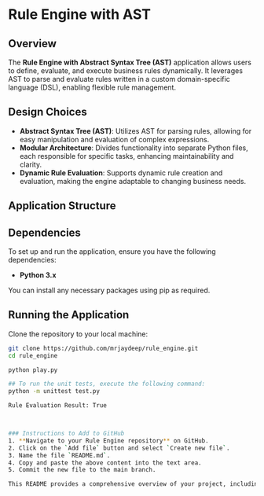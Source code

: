 
# Rule Engine with AST

## Overview
The **Rule Engine with Abstract Syntax Tree (AST)** application allows users to define, evaluate, and execute business rules dynamically. It leverages AST to parse and evaluate rules written in a custom domain-specific language (DSL), enabling flexible rule management.

## Design Choices
- **Abstract Syntax Tree (AST)**: Utilizes AST for parsing rules, allowing for easy manipulation and evaluation of complex expressions.
- **Modular Architecture**: Divides functionality into separate Python files, each responsible for specific tasks, enhancing maintainability and clarity.
- **Dynamic Rule Evaluation**: Supports dynamic rule creation and evaluation, making the engine adaptable to changing business needs.

## Application Structure



## Dependencies
To set up and run the application, ensure you have the following dependencies:
- **Python 3.x**

You can install any necessary packages using pip as required.

## Running the Application
Clone the repository to your local machine:
```bash
git clone https://github.com/mrjaydeep/rule_engine.git
cd rule_engine

python play.py

## To run the unit tests, execute the following command:
python -m unittest test.py

Rule Evaluation Result: True



### Instructions to Add to GitHub
1. **Navigate to your Rule Engine repository** on GitHub.
2. Click on the `Add file` button and select `Create new file`.
3. Name the file `README.md`.
4. Copy and paste the above content into the text area.
5. Commit the new file to the main branch.

This README provides a comprehensive overview of your project, including setup instructions, design choices, and usage, which will help other users understand and contribute to your project effectively!
